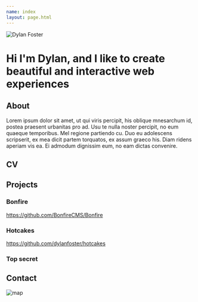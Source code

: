 ```yaml
---
name: index
layout: page.html
---
```


<!-- main heading -->
<div class="row logo">
  <div class="col-12">
    <img src="/assets/images/dylan.png" alt="Dylan Foster"/>
  </div>
</div>

<div class="row heading text-center">
  <div class="col-12">
    <h1 class="header header_main">
      Hi I'm Dylan, and I like to create beautiful and interactive web experiences
    </h1>
  </div>
</div>

<!-- cloud/moon animation and navigation -->
<div class="row landing">
  <div class="col-12">
    <div class="moon"></div>
    <div class="cloud cloud_1"></div>
    <div class="cloud cloud_2"></div>
    <div class="cloud cloud_3"></div>
    <div class="cloud cloud_4"></div>
    <div class="cloud cloud_5"></div>
  </div>
</div>

<!-- about -->
<div class="row text-center">
  <div class="col-12">
    <h2 class="header header_section">About</h2>
  </div>
</div>

<div class="row">
  <div class="col-12">
    <p class="content text-m">
      Lorem ipsum dolor sit amet, ut qui viris percipit, his oblique mnesarchum id, postea praesent urbanitas pro ad. Usu te nulla noster percipit, no eum quaeque temporibus. Mel regione partiendo cu. Duo eu adolescens scripserit, ex mea dicit partem torquatos, ex assum graeco his. Diam ridens aperiam vis ea. Ei admodum dignissim eum, no eam dictas convenire.
    </p>
  </div>
</div>

<!-- cv -->
<div class="row text-center">
  <div class="col-12">
    <h2 class="header header_section">CV</h2>
  </div>
</div>
<div class="row">
  <div class="col-4 tile apple" data-toggle="apple">
  </div>
  <div class="col-4 tile google" data-toggle="google">
  </div>
  <div class="col-4 tile twitter" data-toggle="twitter">
  </div>
</div>
<div class="row text-center">
  <div class="col-12">
    <h2 class="header header_section">Projects</h2>
  </div>
</div>
<div class="row">
  <div class="col-4 tile bonfire" data-toggle="bonfire"></div>
  <div class="col-4 tile hotcakes" data-toggle="hotcakes"></div>
  <div class="col-4 tile topsecret" data-toggle="topsecret"></div>
</div>
<div class="row text-center">
  <div class="col-4 sub-header">
    <h3 class="header header_sub">Bonfire</h3>
    <a href="https://github.com/BonfireCMS/Bonfire" target=_blank>https://github.com/BonfireCMS/Bonfire</a>
  </div>
  <div class="col-4 sub-header">
    <h3 class="header header_sub">Hotcakes</h3>
    <a href="https://github.com/dylanfoster/hotcakes" target=_blank>https://github.com/dylanfoster/hotcakes</a>
  </div>
  <div class="col-4 sub-header">
    <h3 class="header header_sub">Top secret</h3>
  </div>
</div>

<!-- contact -->
<div class="row">
  <div class="col-12 text-center">
    <h2 class="header header_section">Contact</h2>
  </div>
</div>
<div class="row">
  <div class="col-12">
    <img class="image_responsive" src="/assets/images/maps.png" alt="map" />
  </div>
</div>
